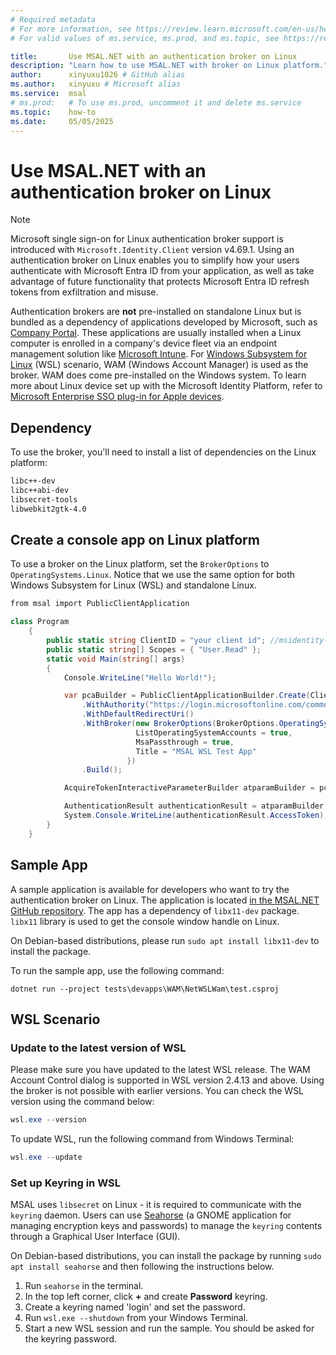 ```yaml
---
# Required metadata
# For more information, see https://review.learn.microsoft.com/en-us/help/platform/learn-editor-add-metadata?branch=main
# For valid values of ms.service, ms.prod, and ms.topic, see https://review.learn.microsoft.com/en-us/help/platform/metadata-taxonomies?branch=main

title:       Use MSAL.NET with an authentication broker on Linux
description: "Learn how to use MSAL.NET with broker on Linux platform."
author:      xinyuxu1026 # GitHub alias
ms.author:   xinyuxu # Microsoft alias
ms.service:  msal
# ms.prod:   # To use ms.prod, uncomment it and delete ms.service
ms.topic:    how-to
ms.date:     05/05/2025
---
```


# Use MSAL.NET with an authentication broker on Linux


> [!NOTE]
> Microsoft single sign-on for Linux authentication broker support is introduced with `Microsoft.Identity.Client` version v4.69.1.
Using an authentication broker on Linux enables you to simplify how your users authenticate with Microsoft Entra ID from your application, as well as take advantage of future functionality that protects Microsoft Entra ID refresh tokens from exfiltration and misuse.

Authentication brokers are **not** pre-installed on standalone Linux but is bundled as a dependency of applications developed by Microsoft, such as [Company Portal](/mem/intune-service/user-help/enroll-device-linux). These applications are usually installed when a Linux computer is enrolled in a company's device fleet via an endpoint management solution like [Microsoft Intune](/mem/intune/fundamentals/what-is-intune). For [Windows Subsystem for Linux](https://learn.microsoft.com/en-us/windows/wsl/about) (WSL) scenario, WAM (Windows Account Manager) is used as the broker. WAM does come pre-installed on the Windows system. To learn more about Linux device set up with the Microsoft Identity Platform, refer to [Microsoft Enterprise SSO plug-in for Apple devices](/entra/identity-platform/apple-sso-plugin).

## Dependency

To use the broker, you'll need to install a list of dependencies on the Linux platform:

```bash
libc++-dev
libc++abi-dev
libsecret-tools
libwebkit2gtk-4.0
```

## Create a console app on Linux platform

To use a broker on the Linux platform, set the `BrokerOptions` to `OperatingSystems.Linux`. Notice that we use the same option for both Windows Subsystem for Linux (WSL) and standalone Linux.

```csharp
from msal import PublicClientApplication

class Program
    {
        public static string ClientID = "your client id"; //msidentity-samples-testing tenant
        public static string[] Scopes = { "User.Read" };
        static void Main(string[] args)
        {
            Console.WriteLine("Hello World!");

            var pcaBuilder = PublicClientApplicationBuilder.Create(ClientID)
                .WithAuthority("https://login.microsoftonline.com/common")
                .WithDefaultRedirectUri()
                .WithBroker(new BrokerOptions(BrokerOptions.OperatingSystems.Linux){
                            ListOperatingSystemAccounts = true,
                            MsaPassthrough = true,
                            Title = "MSAL WSL Test App"
                          })
                .Build();

            AcquireTokenInteractiveParameterBuilder atparamBuilder = pcaBuilder.AcquireTokenInteractive(Scopes);

            AuthenticationResult authenticationResult = atparamBuilder.ExecuteAsync().GetAwaiter().GetResult();
            System.Console.WriteLine(authenticationResult.AccessToken);
        }
    }
```

## Sample App 
A sample application is available for developers who want to try the authentication broker on Linux. The application is located [in the MSAL.NET GitHub repository](https://github.com/AzureAD/microsoft-authentication-library-for-dotnet/tree/main/tests/devapps/WAM/NetWSLWam). The app has a dependency of `libx11-dev` package. `libx11` library is used to get the console window handle on Linux.

On Debian-based distributions, please run `sudo apt install libx11-dev` to install the package.

To run the sample app, use the following command:
```dotnetcli
dotnet run --project tests\devapps\WAM\NetWSLWam\test.csproj
```

## WSL Scenario

### Update to the latest version of WSL

Please make sure you have updated to the latest WSL release. The WAM Account Control dialog is supported in WSL version 2.4.13 and above. Using the broker is not possible with earlier versions. You can check the WSL version using the command below:

```powershell
wsl.exe --version
```

To update WSL, run the following command from Windows Terminal:

```powershell
wsl.exe --update
```

### Set up Keyring in WSL
MSAL uses `libsecret` on Linux - it is required to communicate with the `keyring` daemon. Users can use [Seahorse](https://wiki.gnome.org/Apps/Seahorse/) (a GNOME application for managing encryption keys and passwords) to manage the `keyring` contents through a Graphical User Interface (GUI).

On Debian-based distributions, you can install the package by running `sudo apt install seahorse` and then following the instructions below.

1. Run `seahorse` in the terminal.
2. In the top left corner, click **+** and create **Password** keyring.
3. Create a keyring named 'login' and set the password.
4. Run `wsl.exe --shutdown` from your Windows Terminal.
5. Start a new WSL session and run the sample. You should be asked for the keyring password.

